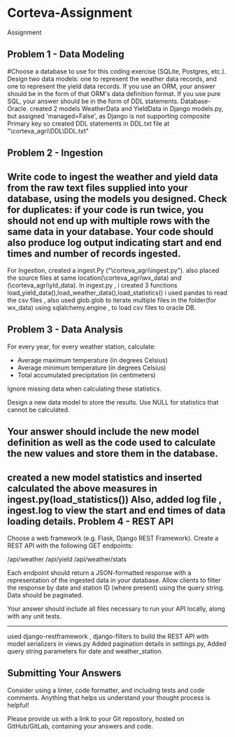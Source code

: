 # Corteva-Assignment
Assignment

Problem 1 - Data Modeling
-------------------------
#Choose a database to use for this coding exercise (SQLite, Postgres, etc.). Design two data models: one to represent the weather data records, and one to represent the yield data records. If you use an ORM, your answer should be in the form of that ORM's data definition format. If you use pure SQL, your answer should be in the form of DDL statements.
Database- Oracle.
created 2 models WeatherData and YieldData in Django models.py, but assigned 'managed=False', as Django is not supporting composite Primary key
so created DDL statements in DDL.txt file at "\corteva_agri\DDL\DDL.txt"

Problem 2 - Ingestion
---------------------
Write code to ingest the weather and yield data from the raw text files supplied into your database, using the models you designed. Check for duplicates: if your code is run twice, you should not end up with multiple rows with the same data in your database. Your code should also produce log output indicating start and end times and number of records ingested.
----------------------------------------------------------------------------------
For Ingestion, created a ingest.Py ("\corteva_agri\ingest.py").
also placed the source files at same location(\corteva_agri\wx_data) and (\corteva_agri\yld_data).
In ingest.py , i created 3 functions load_yield_data(),load_weather_data(),load_statistics()
i used pandas to read the csv files , also used glob.glob to iterate multiple files in the folder(for wx_data)
using sqlalchemy.engine , to load csv files to oracle DB.

Problem 3 - Data Analysis
-------------------------
For every year, for every weather station, calculate:

* Average maximum temperature (in degrees Celsius)
* Average minimum temperature (in degrees Celsius)
* Total accumulated precipitation (in centimeters)

Ignore missing data when calculating these statistics.

Design a new data model to store the results. Use NULL for statistics that cannot be calculated.

Your answer should include the new model definition as well as the code used to calculate the new values and store them in the database.
---------------------------------------------------------------------------
created a new model statistics and inserted calculated the above measures in ingest.py(load_statistics())
Also, added log file , ingest.log to view the start and end times of data loading details.
Problem 4 - REST API
--------------------
Choose a web framework (e.g. Flask, Django REST Framework). Create a REST API with the following GET endpoints:

/api/weather
/api/yield
/api/weather/stats

Each endpoint should return a JSON-formatted response with a representation of the ingested data in your database. Allow clients to filter the response by date and station ID (where present) using the query string. Data should be paginated.

Your answer should include all files necessary to run your API locally, along with any unit tests.

----------------------------------------------------------
used django-restframework , django-filters to build the REST API with model serializers in views.py
Added pagination details in settings.py,
Added query string parameters for date and weather_station.

Submitting Your Answers
-----------------------
Consider using a linter, code formatter, and including tests and code comments. Anything that helps us understand your thought process is helpful!

Please provide us with a link to your Git repository, hosted on GitHub/GitLab, containing your answers and code.
